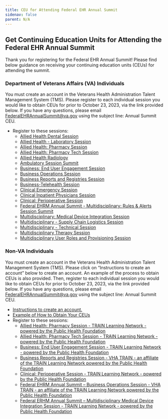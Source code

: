 ```yaml
---
title: CEU for Attending Federal EHR Annual Summit
sidenav: false
parent: N/A
---
```

## Get Continuing Education Units for Attending the Federal EHR Annual Summit

Thank you for registering for the Federal EHR Annual Summit! Please find below guidance on receiving your continuing education units (CEUs) for attending the summit. 

### Department of Veterans Affairs (VA) Individuals

You must create an account in the Veterans Health Administration Talent Management System (TMS). Please register to each individual session you would like to obtain CEUs for prior to October 23, 2023, via the link provided below. If you have any questions, please email FederalEHRAnnualSummit@va.gov using the subject line: Annual Summit CEU.

- Register to these sessions:
  - [Allied Health Dental Session](https://gcc02.safelinks.protection.outlook.com/?url=https%3A%2F%2Fhcm03.ns2cloud.com%2Fsf%2Flearning%3FdestUrl%3Dhttps%253a%252f%252fva-hcm03.ns2cloud.com%252flearning%252fuser%252fdeeplink_redirect.jsp%253flinkId%253dITEM_DETAILS%2526componentID%253d131010314%2526componentTypeID%253dVA%2526revisionDate%253d1694145600000%2526fromSF%253dY%26company%3DVAHCM03&data=05%7C01%7C%7Ce1a825c37ce34c3a175708dbd17ae970%7Ce95f1b23abaf45ee821db7ab251ab3bf%7C0%7C0%7C638334098046252354%7CUnknown%7CTWFpbGZsb3d8eyJWIjoiMC4wLjAwMDAiLCJQIjoiV2luMzIiLCJBTiI6Ik1haWwiLCJXVCI6Mn0%3D%7C3000%7C%7C%7C&sdata=EW5KW%2FwgFu66F48CG4ueeNTyWdho9eZ0izhGO%2FYQefM%3D&reserved=0)
  - [Allied Health - Laboratory Session](https://gcc02.safelinks.protection.outlook.com/?url=https%3A%2F%2Fhcm03.ns2cloud.com%2Fsf%2Flearning%3FdestUrl%3Dhttps%253a%252f%252fva-hcm03.ns2cloud.com%252flearning%252fuser%252fdeeplink_redirect.jsp%253flinkId%253dITEM_DETAILS%2526componentID%253d131010319%2526componentTypeID%253dVA%2526revisionDate%253d1694145600000%2526fromSF%253dY%26company%3DVAHCM03&data=05%7C01%7C%7C5af4eac3aad64536b7f508dbd3f68e96%7Ce95f1b23abaf45ee821db7ab251ab3bf%7C0%7C0%7C638336828143234388%7CUnknown%7CTWFpbGZsb3d8eyJWIjoiMC4wLjAwMDAiLCJQIjoiV2luMzIiLCJBTiI6Ik1haWwiLCJXVCI6Mn0%3D%7C3000%7C%7C%7C&sdata=aYDaGvL5he53JxjaRKwNY%2B5imI8Q3tnI54%2Fsgx2cNQ0%3D&reserved=0)
  - [Allied Health: Pharmacy Session](https://gcc02.safelinks.protection.outlook.com/?url=https%3A%2F%2Fhcm03.ns2cloud.com%2Fsf%2Flearning%3FdestUrl%3Dhttps%253a%252f%252fva-hcm03.ns2cloud.com%252flearning%252fuser%252fdeeplink_redirect.jsp%253flinkId%253dITEM_DETAILS%2526componentID%253d131010248%2526componentTypeID%253dVA%2526revisionDate%253d1693886400000%2526fromSF%253dY%26company%3DVAHCM03&data=05%7C01%7C%7C062fd1d0b222464fc79e08dbcc28bbfb%7Ce95f1b23abaf45ee821db7ab251ab3bf%7C0%7C0%7C638328247537514327%7CUnknown%7CTWFpbGZsb3d8eyJWIjoiMC4wLjAwMDAiLCJQIjoiV2luMzIiLCJBTiI6Ik1haWwiLCJXVCI6Mn0%3D%7C3000%7C%7C%7C&sdata=6U765wCcwxYKcDkOqMtc75HCeeCaiRNI%2FjSpmk7VfkM%3D&reserved=0)
  - [Allied Health: Pharmacy Tech Session](https://gcc02.safelinks.protection.outlook.com/?url=https%3A%2F%2Fhcm03.ns2cloud.com%2Fsf%2Flearning%3FdestUrl%3Dhttps%253a%252f%252fva-hcm03.ns2cloud.com%252flearning%252fuser%252fdeeplink_redirect.jsp%253flinkId%253dITEM_DETAILS%2526componentID%253d131010779%2526componentTypeID%253dVA%2526revisionDate%253d1696996800000%2526fromSF%253dY%26company%3DVAHCM03&data=05%7C01%7C%7C87151c6a92e542113fb408dbcf65e6a7%7Ce95f1b23abaf45ee821db7ab251ab3bf%7C0%7C0%7C638331808791973862%7CUnknown%7CTWFpbGZsb3d8eyJWIjoiMC4wLjAwMDAiLCJQIjoiV2luMzIiLCJBTiI6Ik1haWwiLCJXVCI6Mn0%3D%7C3000%7C%7C%7C&sdata=%2BiboFS36ekTspy8lwO9zrLiqk2v8vfWTtOzZXL2gY0k%3D&reserved=0)
  - [Allied Health Radiology](https://gcc02.safelinks.protection.outlook.com/?url=https%3A%2F%2Fhcm03.ns2cloud.com%2Fsf%2Flearning%3FdestUrl%3Dhttps%253a%252f%252fva-hcm03.ns2cloud.com%252flearning%252fuser%252fdeeplink_redirect.jsp%253flinkId%253dITEM_DETAILS%2526componentID%253d131010167%2526componentTypeID%253dVA%2526revisionDate%253d1693368000000%2526fromSF%253dY%26company%3DVAHCM03&data=05%7C01%7C%7Cceda0c78833a4dcdaf3808dbcfe96433%7Ce95f1b23abaf45ee821db7ab251ab3bf%7C0%7C0%7C638332373529786343%7CUnknown%7CTWFpbGZsb3d8eyJWIjoiMC4wLjAwMDAiLCJQIjoiV2luMzIiLCJBTiI6Ik1haWwiLCJXVCI6Mn0%3D%7C3000%7C%7C%7C&sdata=6rEBXfQ0MZe9osDLLg%2Fa1T0wbf8f1rHLanLEfTftuQs%3D&reserved=0)
  - [Ambulatory Session Summit](https://gcc02.safelinks.protection.outlook.com/?url=https%3A%2F%2Fhcm03.ns2cloud.com%2Fsf%2Flearning%3FdestUrl%3Dhttps%253a%252f%252fva-hcm03.ns2cloud.com%252flearning%252fuser%252fdeeplink_redirect.jsp%253flinkId%253dITEM_DETAILS%2526componentID%253d131010311%2526componentTypeID%253dVA%2526revisionDate%253d1694145600000%2526fromSF%253dY%26company%3DVAHCM03&data=05%7C01%7C%7C93b3103bd3c144af88ce08dbd17ac3ca%7Ce95f1b23abaf45ee821db7ab251ab3bf%7C0%7C0%7C638334097417800978%7CUnknown%7CTWFpbGZsb3d8eyJWIjoiMC4wLjAwMDAiLCJQIjoiV2luMzIiLCJBTiI6Ik1haWwiLCJXVCI6Mn0%3D%7C3000%7C%7C%7C&sdata=RYbM1BJkgiNA4beEpugjP38tS0h5o2XQzCtX%2BNcOFag%3D&reserved=0)
  - [Business: End User Engagement Session](https://gcc02.safelinks.protection.outlook.com/?url=https%3A%2F%2Fhcm03.ns2cloud.com%2Fsf%2Flearning%3FdestUrl%3Dhttps%253a%252f%252fva-hcm03.ns2cloud.com%252flearning%252fuser%252fdeeplink_redirect.jsp%253flinkId%253dITEM_DETAILS%2526componentID%253d131010255%2526componentTypeID%253dVA%2526revisionDate%253d1693886400000%2526fromSF%253dY%26company%3DVAHCM03&data=05%7C01%7C%7Caae43a5644084944674508dbca857074%7Ce95f1b23abaf45ee821db7ab251ab3bf%7C0%7C0%7C638326446685248154%7CUnknown%7CTWFpbGZsb3d8eyJWIjoiMC4wLjAwMDAiLCJQIjoiV2luMzIiLCJBTiI6Ik1haWwiLCJXVCI6Mn0%3D%7C3000%7C%7C%7C&sdata=H9nIuxOYZ%2FbXBFlbT%2Fr9tfw0B5QnAkQ5DQBqs7VtFGI%3D&reserved=0)
  - [Business Operations Session](https://gcc02.safelinks.protection.outlook.com/?url=https%3A%2F%2Fhcm03.ns2cloud.com%2Fsf%2Flearning%3FdestUrl%3Dhttps%253a%252f%252fva-hcm03.ns2cloud.com%252flearning%252fuser%252fdeeplink_redirect.jsp%253flinkId%253dITEM_DETAILS%2526componentID%253d131010312%2526componentTypeID%253dVA%2526revisionDate%253d1694145600000%2526fromSF%253dY%26company%3DVAHCM03&data=05%7C01%7C%7Cec594150a2644823348508dbcfe7145e%7Ce95f1b23abaf45ee821db7ab251ab3bf%7C0%7C0%7C638332363602518494%7CUnknown%7CTWFpbGZsb3d8eyJWIjoiMC4wLjAwMDAiLCJQIjoiV2luMzIiLCJBTiI6Ik1haWwiLCJXVCI6Mn0%3D%7C3000%7C%7C%7C&sdata=fMUruC9M3JKd%2Fw5BdxXtJvfeFf8LZRE%2FD9U0maWsEII%3D&reserved=0)
  - [Business Reports and Registries Session](https://gcc02.safelinks.protection.outlook.com/?url=https%3A%2F%2Fhcm03.ns2cloud.com%2Fsf%2Flearning%3FdestUrl%3Dhttps%253a%252f%252fva-hcm03.ns2cloud.com%252flearning%252fuser%252fdeeplink_redirect.jsp%253flinkId%253dITEM_DETAILS%2526componentID%253d131010313%2526componentTypeID%253dVA%2526revisionDate%253d1694145600000%2526fromSF%253dY%26company%3DVAHCM03&data=05%7C01%7C%7Ca1c890d11c7041c9417708dbd0dad8f4%7Ce95f1b23abaf45ee821db7ab251ab3bf%7C0%7C0%7C638333410580307778%7CUnknown%7CTWFpbGZsb3d8eyJWIjoiMC4wLjAwMDAiLCJQIjoiV2luMzIiLCJBTiI6Ik1haWwiLCJXVCI6Mn0%3D%7C3000%7C%7C%7C&sdata=yjly3atL%2B58sGISgBDa5dDu%2FNYsSR5AiEL83UPb0z%2Bs%3D&reserved=0)
  - [Business-Telehealth Session](https://gcc02.safelinks.protection.outlook.com/?url=https%3A%2F%2Fhcm03.ns2cloud.com%2Fsf%2Flearning%3FdestUrl%3Dhttps%253a%252f%252fva-hcm03.ns2cloud.com%252flearning%252fuser%252fdeeplink_redirect.jsp%253flinkId%253dITEM_DETAILS%2526componentID%253d131010322%2526componentTypeID%253dVA%2526revisionDate%253d1694145600000%2526fromSF%253dY%26company%3DVAHCM03&data=05%7C01%7C%7Ca0fbcd140aac461b83b808dbd17b08da%7Ce95f1b23abaf45ee821db7ab251ab3bf%7C0%7C0%7C638334098573762688%7CUnknown%7CTWFpbGZsb3d8eyJWIjoiMC4wLjAwMDAiLCJQIjoiV2luMzIiLCJBTiI6Ik1haWwiLCJXVCI6Mn0%3D%7C3000%7C%7C%7C&sdata=JC3b9En%2BH%2BodII89KzHalaNI3IvpsOxqmwXmBrzu9J8%3D&reserved=0)
  - [Clinical Emergency Session](https://gcc02.safelinks.protection.outlook.com/?url=https%3A%2F%2Fhcm03.ns2cloud.com%2Fsf%2Flearning%3FdestUrl%3Dhttps%253a%252f%252fva-hcm03.ns2cloud.com%252flearning%252fuser%252fdeeplink_redirect.jsp%253flinkId%253dITEM_DETAILS%2526componentID%253d131010315%2526componentTypeID%253dVA%2526revisionDate%253d1694145600000%2526fromSF%253dY%26company%3DVAHCM03&data=05%7C01%7C%7C2714e6afb6b94948818408dbd17ad82b%7Ce95f1b23abaf45ee821db7ab251ab3bf%7C0%7C0%7C638334097755933614%7CUnknown%7CTWFpbGZsb3d8eyJWIjoiMC4wLjAwMDAiLCJQIjoiV2luMzIiLCJBTiI6Ik1haWwiLCJXVCI6Mn0%3D%7C3000%7C%7C%7C&sdata=gqdDuLiuME9NBupQcBGI%2FhTqbgIIrMIjUWKOvv%2BkA6k%3D&reserved=0)
  - [Clinical Inpatient Physicians Session](https://gcc02.safelinks.protection.outlook.com/?url=https%3A%2F%2Fhcm03.ns2cloud.com%2Fsf%2Flearning%3FdestUrl%3Dhttps%253a%252f%252fva-hcm03.ns2cloud.com%252flearning%252fuser%252fdeeplink_redirect.jsp%253flinkId%253dITEM_DETAILS%2526componentID%253d131010318%2526componentTypeID%253dVA%2526revisionDate%253d1694145600000%2526fromSF%253dY%26company%3DVAHCM03&data=05%7C01%7C%7C8322a3cf8b0947c4ae2e08dbd0dfb217%7Ce95f1b23abaf45ee821db7ab251ab3bf%7C0%7C0%7C638333431397075295%7CUnknown%7CTWFpbGZsb3d8eyJWIjoiMC4wLjAwMDAiLCJQIjoiV2luMzIiLCJBTiI6Ik1haWwiLCJXVCI6Mn0%3D%7C3000%7C%7C%7C&sdata=9MQHz6inqo9kIJ1MQ4YGxVljpDB8d7%2B%2Fk63kSPTZEeM%3D&reserved=0)
  - [Clinical: Perioperative Session](https://gcc02.safelinks.protection.outlook.com/?url=https%3A%2F%2Fhcm03.ns2cloud.com%2Fsf%2Flearning%3FdestUrl%3Dhttps%253a%252f%252fva-hcm03.ns2cloud.com%252flearning%252fuser%252fdeeplink_redirect.jsp%253flinkId%253dITEM_DETAILS%2526componentID%253d131010249%2526componentTypeID%253dVA%2526revisionDate%253d1693886400000%2526fromSF%253dY%26company%3DVAHCM03&data=05%7C01%7C%7Ce6256023552a46a086c408dbcfe63395%7Ce95f1b23abaf45ee821db7ab251ab3bf%7C0%7C0%7C638332359829771894%7CUnknown%7CTWFpbGZsb3d8eyJWIjoiMC4wLjAwMDAiLCJQIjoiV2luMzIiLCJBTiI6Ik1haWwiLCJXVCI6Mn0%3D%7C3000%7C%7C%7C&sdata=Jcrasemqn4jWmjAt%2BsG69czv3wMGc3raVSp%2F2vNI2fo%3D&reserved=0)
  - [Federal EHRM Annual Summit - Multidisciplinary: Rules & Alerts Session Summit](https://gcc02.safelinks.protection.outlook.com/?url=https%3A%2F%2Fhcm03.ns2cloud.com%2Fsf%2Flearning%3FdestUrl%3Dhttps%253a%252f%252fva-hcm03.ns2cloud.com%252flearning%252fuser%252fdeeplink_redirect.jsp%253flinkId%253dITEM_DETAILS%2526componentID%253d131010241%2526componentTypeID%253dVA%2526revisionDate%253d1693886400000%2526fromSF%253dY%26company%3DVAHCM03&data=05%7C01%7C%7C66765697076949d2bec108dbca7af881%7Ce95f1b23abaf45ee821db7ab251ab3bf%7C0%7C0%7C638326401723388969%7CUnknown%7CTWFpbGZsb3d8eyJWIjoiMC4wLjAwMDAiLCJQIjoiV2luMzIiLCJBTiI6Ik1haWwiLCJXVCI6Mn0%3D%7C3000%7C%7C%7C&sdata=EDY3vNq7soGRmzaqAGQtSxoi1ACeE9F4IGxveDnsBWc%3D&reserved=0)
  - [Multidisciplinary: Medical Device Integration Session](https://gcc02.safelinks.protection.outlook.com/?url=https%3A%2F%2Fhcm03.ns2cloud.com%2Fsf%2Flearning%3FdestUrl%3Dhttps%253a%252f%252fva-hcm03.ns2cloud.com%252flearning%252fuser%252fdeeplink_redirect.jsp%253flinkId%253dITEM_DETAILS%2526componentID%253d131010277%2526componentTypeID%253dVA%2526revisionDate%253d1693972800000%2526fromSF%253dY%26company%3DVAHCM03&data=05%7C01%7C%7Cc540d4acf05a43a19b9f08dbcfe06051%7Ce95f1b23abaf45ee821db7ab251ab3bf%7C0%7C0%7C638332334809332306%7CUnknown%7CTWFpbGZsb3d8eyJWIjoiMC4wLjAwMDAiLCJQIjoiV2luMzIiLCJBTiI6Ik1haWwiLCJXVCI6Mn0%3D%7C3000%7C%7C%7C&sdata=%2F%2FzcZDzjoEBVQQHonci0WlwViJI6N%2BlMTk%2B3zDnb8Jw%3D&reserved=0)
  - [Multidisciplinary - Supply Chain Logistics Session](https://gcc02.safelinks.protection.outlook.com/?url=https%3A%2F%2Fhcm03.ns2cloud.com%2Fsf%2Flearning%3FdestUrl%3Dhttps%253a%252f%252fva-hcm03.ns2cloud.com%252flearning%252fuser%252fdeeplink_redirect.jsp%253flinkId%253dITEM_DETAILS%2526componentID%253d131010320%2526componentTypeID%253dVA%2526revisionDate%253d1694145600000%2526fromSF%253dY%26company%3DVAHCM03&data=05%7C01%7C%7C759fc58afb4b4da943a508dbcfe7d629%7Ce95f1b23abaf45ee821db7ab251ab3bf%7C0%7C0%7C638332366853846220%7CUnknown%7CTWFpbGZsb3d8eyJWIjoiMC4wLjAwMDAiLCJQIjoiV2luMzIiLCJBTiI6Ik1haWwiLCJXVCI6Mn0%3D%7C3000%7C%7C%7C&sdata=jrlOe%2Fo9Fy6K4y55hh8Hcvv%2BKch4ishRYsT4SKrizSY%3D&reserved=0)
  - [Multidisciplinary - Technical Session](https://gcc02.safelinks.protection.outlook.com/?url=https%3A%2F%2Fhcm03.ns2cloud.com%2Fsf%2Flearning%3FdestUrl%3Dhttps%253a%252f%252fva-hcm03.ns2cloud.com%252flearning%252fuser%252fdeeplink_redirect.jsp%253flinkId%253dITEM_DETAILS%2526componentID%253d131010321%2526componentTypeID%253dVA%2526revisionDate%253d1694145600000%2526fromSF%253dY%26company%3DVAHCM03&data=05%7C01%7C%7C2f7aee93b4b04ae4509a08dbd17afa55%7Ce95f1b23abaf45ee821db7ab251ab3bf%7C0%7C0%7C638334098329538906%7CUnknown%7CTWFpbGZsb3d8eyJWIjoiMC4wLjAwMDAiLCJQIjoiV2luMzIiLCJBTiI6Ik1haWwiLCJXVCI6Mn0%3D%7C3000%7C%7C%7C&sdata=IvNa5I9afJ6yu%2B4hPgsuiYDVaj0Nfnzw9k%2FWA3znrzg%3D&reserved=0)
  - [Multidisciplinary Therapy Session](https://gcc02.safelinks.protection.outlook.com/?url=https%3A%2F%2Fhcm03.ns2cloud.com%2Fsf%2Flearning%3FdestUrl%3Dhttps%253a%252f%252fva-hcm03.ns2cloud.com%252flearning%252fuser%252fdeeplink_redirect.jsp%253flinkId%253dITEM_DETAILS%2526componentID%253d131010323%2526componentTypeID%253dVA%2526revisionDate%253d1694145600000%2526fromSF%253dY%26company%3DVAHCM03&data=05%7C01%7C%7C2371cbac413748c817da08dbd1840370%7Ce95f1b23abaf45ee821db7ab251ab3bf%7C0%7C0%7C638334137140601927%7CUnknown%7CTWFpbGZsb3d8eyJWIjoiMC4wLjAwMDAiLCJQIjoiV2luMzIiLCJBTiI6Ik1haWwiLCJXVCI6Mn0%3D%7C3000%7C%7C%7C&sdata=gFh2LEAk%2Fl%2BioSmLjf2J9G5vG9O7509be6bgnFWE4EQ%3D&reserved=0)
  - [Multidisciplinary User Roles and Provisioning Session](https://gcc02.safelinks.protection.outlook.com/?url=https%3A%2F%2Fhcm03.ns2cloud.com%2Fsf%2Flearning%3FdestUrl%3Dhttps%253a%252f%252fva-hcm03.ns2cloud.com%252flearning%252fuser%252fdeeplink_redirect.jsp%253flinkId%253dITEM_DETAILS%2526componentID%253d131010324%2526componentTypeID%253dVA%2526revisionDate%253d1694145600000%2526fromSF%253dY%26company%3DVAHCM03&data=05%7C01%7C%7C9491c58c73b944df836f08dbd186e649%7Ce95f1b23abaf45ee821db7ab251ab3bf%7C0%7C0%7C638334149535255137%7CUnknown%7CTWFpbGZsb3d8eyJWIjoiMC4wLjAwMDAiLCJQIjoiV2luMzIiLCJBTiI6Ik1haWwiLCJXVCI6Mn0%3D%7C3000%7C%7C%7C&sdata=RavQ0NTIufXECHChlIphRkQAoOmHC95M3kx%2FFuBKBj4%3D&reserved=0)

### Non-VA Individuals

You must create an account in the Veterans Health Administration Talent Management System (TMS). Please click on “Instructions to create an account” below to create an account. An example of the process to obtain CEUs is also provided. Then, register to each individual session you would like to obtain CEUs for prior to October 23, 2023, via the link provided below. If you have any questions, please email FederalEHRAnnualSummit@va.gov using the subject line: Annual Summit CEU.

- [Instructions to create an account.](../images/how-to-create-an-account-in-vha-train.pdf)
- [Example of How to Obtain Your CEUs](../images/multidisciplinary-–-technical-web_live-sessions-template-24-jan-17-003-.docx)
- Register to these sessions:
  - [Allied Health: Pharmacy Session - TRAIN Learning Network - powered by the Public Health Foundation](https://www.train.org/main/course/1114335/live-event)
  - [Allied Health: Pharmacy Tech Session - TRAIN Learning Network - powered by the Public Health Foundation](https://www.train.org/main/course/1114339/live-event)
  - [Business: End User Engagement Session - TRAIN Learning Network - powered by the Public Health Foundation](https://www.train.org/main/course/1114373/live-event)
  - [Business Reports and Registries Session - VHA TRAIN - an affiliate of the TRAIN Learning Network powered by the Public Health Foundation](https://www.train.org/vha/course/1114567/live-event)
  - [Clinical: Perioperative Session - TRAIN Learning Network - powered by the Public Health Foundation](https://www.train.org/main/course/1114370/live-event)
  - [Federal EHRM Annual Summit – Business Operations Session - VHA TRAIN - an affiliate of the TRAIN Learning Network powered by the Public Health Foundation](https://www.train.org/vha/course/1114561/live-event)
  - [Federal ERHM Annual Summit – Multidisciplinary Medical Device Integration Session - TRAIN Learning Network - powered by the Public Health Foundation](https://www.train.org/main/course/1114349/live-event)




